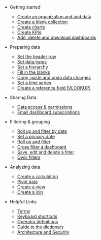 * Getting started
  * [Create an organization and add data](getting_started/quick-start.md)
  * [Create a blank collection](how_to/new.md)
  * [Create charts](getting_started/charts.md)
  * [Create KPIs](getting_started/kpis.md)
  * [Add, delete and download dashboards](getting_started/dashboards.md)
  
* Preparing data
  * [Set the header row](how_to/setheader.md)
  * [Set data types](how_to/data.md)
  * [Set a hierarchy](how_to/hierarchies.md)
  * [Fill in the blanks](how_to/fillin.md)
  * [Copy, paste and undo data changes](how_to/copy.md)
  * [Set a time series](how_to/timeseries.md)
  * [Create a reference field (VLOOKUP)](how_to/reference_field.md)
 
* Sharing Data
  * [Data access & permissions](how_to/sharing_access.md)
  * [Email dashboard subscriptions](how_to/dashboard_subscriptions.md)
 
* Filtering & grouping
  * [Roll up and filter by date](how_to/rollup.md)
  * [Set a primary date](how_to/date.md)
  * [Roll up and filter](how_to/filter.md)
  * [Cross filter a dashboard](how_to/cross_filter.md)
  * [Save, edit and delete a filter](how_to/filter.md)
  * [Qwik filters](how_to/qwik_filter.md)

* Analyzing data
  * [Create a calculation](how_to/calculate.md)
  * [Pivot data](how_to/pivot.md)
  * [Create a view](how_to/view.md)
  * [Create a join](how_to/join.md)
  
* Helpful Links
  * [Terms](getting_started/structure.md)
  * [Keyboard shortcuts](keyboard.md)
  * [Operator definitions](operators.md)
  * [Guide to the dictionary](how_to/dictionary.md)
  * [Architecture and Security](how_to/security.md)

